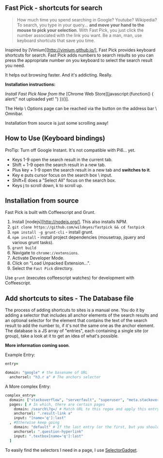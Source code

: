 ## Fast Pick - shortcuts for search

> How much time you spend searching in Google? Youtube? Wikipedia?
> To search, you type in your query... **and move your hand to the mouse to pick your selection**.
> With Fast Pick, you just click the number associated with the link you want.
> Be a man, man, use keyboard shortcuts that save you time.

Inspired by [Vimium][http://vimium.github.io/], Fast Pick provides keyboard shortcuts for search.
Fast Pick adds numbers to search results so you can press the appropriate number on you keyboard to select the search result you need.

It helps out browsing faster. And it's addicting. Really.

**Installation instructions:**

*Install Fast Pick Now from the* [Chrome Web Store][javascript:(function() { alert(" not uploaded yet! ") })()].

The Help \ Options page can be reached via the button on the address bar \ Omnibar.

Installation from source is just some scrolling away!

## How to Use (Keyboard bindings)

ProTip: Turn off Google Instant. It's not compatible with Pi6... yet.

- Keys 1-9 open the search result in the current tab.
- Shift + 1-9 open the search result in a new tab.
- Plus key + 1-9 open the search result in a new tab and **switches to it**.
- Key e puts cursor focus on the search box \ input.
- Shift+E does a "Select All" focus on the search box.
- Keys j to scroll down, k to scroll up.

## Installation from source

Fast Pick is built with Coffeescript and Grunt.

1. Install [nodejs][http://nodejs.org/]. This also installs NPM.
2. `git clone https://github.com/wildeyes/fastpick && cd fastpick`
3. `npm install -g grunt-cli` - install grunt.
4. `npm install` - install project dependencies (mousetrap, jquery and various grunt tasks).
5. `grunt build`
5. Navigate to `chrome://extensions`.
6. Activate Developer Mode.
7. Click on "Load Unpacked Extension...".
8. Select the `Fast Pick` directory.

Use `grunt` (executes coffeescript watches) for development with Coffeescript.

## Add shortcuts to sites - The Database file

The process of adding shortcuts to sites is a manual one.
You do it by adding a selector that includes all anchor elements of the search results and an optional selector for the element that contains the text of the search result to add the number to, if it's not the same one as the anchor element.
The database is a JS array of "entries", each containing a single site (or group), take a look at it to get an idea of what's possible.

**More information coming soon**.

Example Entry:
```coffeescript
entry=

domain: "google" # the basename of URL
  anchorsel: "h3.r a" # The anchors selector
```

A More complex Entry:
```coffeescript
complex_entry=
  domain: ["stackoverflow", "serverfault", "superuser", "meta.stackoverflow", "askubuntu", "stackapps", "answers.onstartups", "mathoverflow"] # Match one of those basenames
  pages: [ # In which, there are certain pages
    domain: /search\?q=/ # Match URL to this regex and apply this entry if it's a match
    anchorsel: ".result-link a"
    input: "[name='q']:last"
  , #Otherwise keep going
    domain: "default" # If the last entry (or the first, but you should keep it to the last) domain == "default", it will act as a switch-clause default.
    anchorsel: ".question-hyperlink"
    input: ".textbox[name='q']:last"
  ]
```
To easily find the selectors I need in a page, I use [SelectorGadget](http://selectorgadget.com/).
